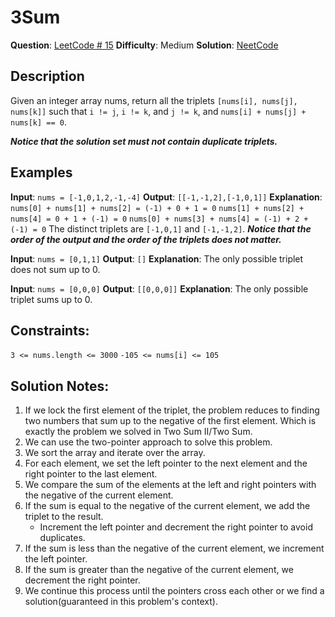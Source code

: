# 3Sum
__Question__: [LeetCode # 15](https://leetcode.com/problems/3sum/)
__Difficulty__: Medium
__Solution__: [NeetCode](https://youtu.be/jzZsG8n2R9A)

## Description
Given an integer array nums, return all the triplets `[nums[i], nums[j], nums[k]]` such that `i != j`, `i != k`, and `j != k`, and `nums[i] + nums[j] + nums[k] == 0`.

___Notice that the solution set must not contain duplicate triplets.___

## Examples
__Input__: `nums = [-1,0,1,2,-1,-4]`
__Output__: `[[-1,-1,2],[-1,0,1]]`
__Explanation__:
`nums[0] + nums[1] + nums[2] = (-1) + 0 + 1 = 0`
`nums[1] + nums[2] + nums[4] = 0 + 1 + (-1) = 0`
`nums[0] + nums[3] + nums[4] = (-1) + 2 + (-1) = 0`
The distinct triplets are `[-1,0,1]` and `[-1,-1,2]`.
___Notice that the order of the output and the order of the triplets does not matter.___

__Input__: `nums = [0,1,1]`
__Output__: `[]`
__Explanation__: The only possible triplet does not sum up to 0.

__Input__: `nums = [0,0,0]`
__Output__: `[[0,0,0]]`
__Explanation__: The only possible triplet sums up to 0.


## Constraints:
`3 <= nums.length <= 3000`
`-105 <= nums[i] <= 105`

## Solution Notes:
1. If we lock the first element of the triplet, the problem reduces to finding two numbers that sum up to the negative of the first element. Which is exactly the problem we solved in Two Sum II/Two Sum.
2. We can use the two-pointer approach to solve this problem.
3. We sort the array and iterate over the array.
4. For each element, we set the left pointer to the next element and the right pointer to the last element.
5. We compare the sum of the elements at the left and right pointers with the negative of the current element.
6. If the sum is equal to the negative of the current element, we add the triplet to the result.
    - Increment the left pointer and decrement the right pointer to avoid duplicates.
7. If the sum is less than the negative of the current element, we increment the left pointer.
8. If the sum is greater than the negative of the current element, we decrement the right pointer.
9. We continue this process until the pointers cross each other or we find a solution(guaranteed in this problem's context).
